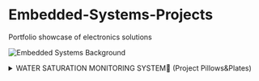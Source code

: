# Embedded-Systems-Projects
Portfolio showcase of electronics solutions

![Embedded Systems Background](https://user-images.githubusercontent.com/23661772/169116536-7782034d-a8fb-428e-bc49-a397e056087e.jpeg)

<details><summary>WATER SATURATION MONITORING SYSTEM🚰 (Project Pillows&Plates)</summary>
<p>
    
<img width="407" alt="Screen Shot 2022-05-18 at 1 30 54 PM" src="https://user-images.githubusercontent.com/23661772/169118639-62252bf1-1e86-41b0-933c-4682f9f79eda.png">
050a5-baaa-4204-9802-30a85636f0a6.png)

## **The Problem**
   
Lack of soil saturation causes forest fires

## **The Challenge**

Monitor soil saturation levels with sensors remotely and automatically water 

## The Solution

System Stack Used:

- Input with **[Messages API](https://docs.enklu.com/docs/API/Messages)**
- Interfacing through **[Hands API](https://docs.enklu.com/docs/API/Hand)** and **[Spatial Artificial Intelligence API](https://docs.enklu.com/docs/API/App#sai-object)**
- Training with **[Spatial Artificial Intelligence](https://docs.enklu.com/docs/API/App#sai-object)**
- Scripted in **[JavaScript](https://developer.mozilla.org/en-US/docs/Web/JavaScript)**

## **The Results**

- Homeowners can rest easy while away on trips 

## The Opportunity

Add support for carbon dioxide monitoring and automatically call emergency responders

</p>
</details>
